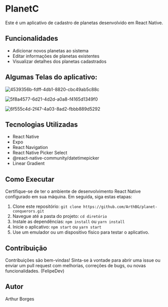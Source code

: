 # PlanetC

Este é um aplicativo de cadastro de planetas desenvolvido em React Native.

## Funcionalidades

- Adicionar novos planetas ao sistema
- Editar informações de planetas existentes
- Visualizar detalhes dos planetas cadastrados

## Algumas Telas do aplicativo:

![4539356b-fdff-4db1-8820-cbc49ab5c88c](https://github.com/ArthBG/planet-conquerors/assets/123407087/3995b65f-df41-4689-836b-735a5f9da52f)

![5f8a4577-6d21-4d2d-a0a8-f4165d1349f0](https://github.com/ArthBG/planet-conquerors/assets/123407087/78d7a402-8d51-45c3-bf37-43dbb6025ef7)

![6f555c4d-2f47-4a03-8ad2-fbbb889d5292](https://github.com/ArthBG/planet-conquerors/assets/123407087/a205e8cc-2b1c-4156-bba9-e5f31ace0fbd)

## Tecnologias Utilizadas

- React Native
- Expo
- React Navigation
- React Native Picker Select
- @react-native-community/datetimepicker
- Linear Gradient

## Como Executar

Certifique-se de ter o ambiente de desenvolvimento React Native configurado em sua máquina. Em seguida, siga estas etapas:

1. Clone este repositório: `git clone https://github.com/ArthBG/planet-conquerors.git`
2. Navegue até a pasta do projeto: `cd diretório`
3. Instale as dependências: `npm install` ou `yarn install`
4. Inicie o aplicativo: `npm start` ou `yarn start`
5. Use um emulador ou um dispositivo físico para testar o aplicativo.

## Contribuição

Contribuições são bem-vindas! Sinta-se à vontade para abrir uma issue ou enviar um pull request com melhorias, correções de bugs, ou novas funcionalidades.
(FelipeDev)

## Autor

Arthur Borges
